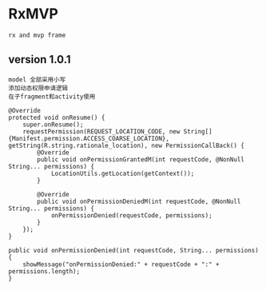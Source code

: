 # RxMVP
    rx and mvp frame

## version 1.0.1
    model 全部采用小写
    添加动态权限申请逻辑
    在子fragment和activity使用
    
    @Override
    protected void onResume() {
        super.onResume();
        requestPermission(REQUEST_LOCATION_CODE, new String[]{Manifest.permission.ACCESS_COARSE_LOCATION}, getString(R.string.rationale_location), new PermissionCallBack() {
            @Override
            public void onPermissionGrantedM(int requestCode, @NonNull String... permissions) {
                LocationUtils.getLocation(getContext());
            }
    
            @Override
            public void onPermissionDeniedM(int requestCode, @NonNull String... permissions) {
                onPermissionDenied(requestCode, permissions);
            }
        });
    }
    
    public void onPermissionDenied(int requestCode, String... permissions) {
        showMessage("onPermissionDenied:" + requestCode + ":" + permissions.length);
    }
